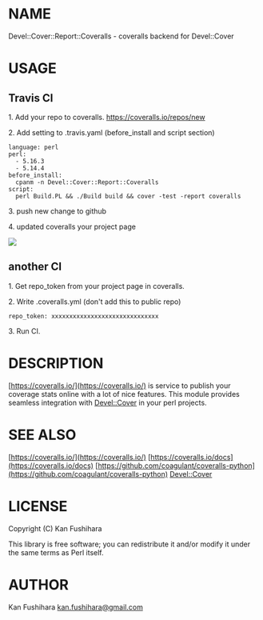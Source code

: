 # NAME

Devel::Cover::Report::Coveralls - coveralls backend for Devel::Cover

# USAGE

## Travis CI

1\. Add your repo to coveralls. https://coveralls.io/repos/new

2\. Add setting to .travis.yaml (before\_install and script section)

    language: perl
    perl:
      - 5.16.3
      - 5.14.4
    before_install:
      cpanm -n Devel::Cover::Report::Coveralls
    script:
      perl Build.PL && ./Build build && cover -test -report coveralls

3\. push new change to github

4\. updated coveralls your project page

<img src="http://kan.github.io/images/p5-ltsv.png" />

## another CI

1\. Get repo\_token from your project page in coveralls.

2\. Write .coveralls.yml (don't add this to public repo)

    repo_token: xxxxxxxxxxxxxxxxxxxxxxxxxxxxxx

3\. Run CI.

# DESCRIPTION

[https://coveralls.io/](https://coveralls.io/) is service to publish your coverage stats online with a lot of nice features. This module provides seamless integration with [Devel::Cover](http://search.cpan.org/perldoc?Devel::Cover) in your perl projects.

# SEE ALSO

[https://coveralls.io/](https://coveralls.io/)
[https://coveralls.io/docs](https://coveralls.io/docs)
[https://github.com/coagulant/coveralls-python](https://github.com/coagulant/coveralls-python)
[Devel::Cover](http://search.cpan.org/perldoc?Devel::Cover)

# LICENSE

Copyright (C) Kan Fushihara

This library is free software; you can redistribute it and/or modify
it under the same terms as Perl itself.

# AUTHOR

Kan Fushihara <kan.fushihara@gmail.com>
